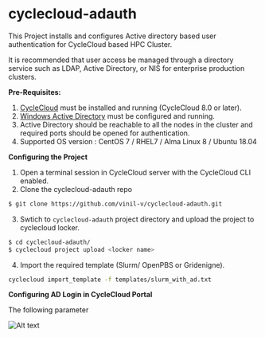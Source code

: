 # cyclecloud-adauth
This Project installs and configures Active directory based user authentication for CycleCloud based HPC Cluster.

It is recommended that user access be managed through a directory service such as LDAP, Active Directory, or NIS for enterprise production clusters. 


**Pre-Requisites:**
1. [CycleCloud](https://learn.microsoft.com/en-us/azure/cyclecloud/qs-install-marketplace?view=cyclecloud-8) must be installed and running (CycleCloud 8.0 or later).
2. [Windows Active Directory](https://learn.microsoft.com/en-us/windows-server/identity/ad-ds/deploy/install-active-directory-domain-services--level-100-) must be configured and running. 
3. Active Directory should be reachable to all the nodes in the cluster and required ports should be opened for authentication. 
4. Supported OS version : CentOS 7 / RHEL7 / Alma Linux 8 / Ubuntu 18.04

**Configuring the Project**
1. Open a terminal session in CycleCloud server with the CycleCloud CLI enabled.
2. Clone the cyclecloud-adauth repo
``` bash
$ git clone https://github.com/vinil-v/cyclecloud-adauth.git
```
3. Swtich to `cyclecloud-adauth` project directory and upload the project to cyclecloud locker.
``` bash
$ cd cyclecloud-adauth/
$ cyclecloud project upload <locker name>
```

4. Import the required template (Slurm/ OpenPBS or Gridenigne).
``` bash
cyclecloud import_template -f templates/slurm_with_ad.txt
```

**Configuring AD Login in CycleCloud Portal**

The following parameter

![Alt text](https://github.com/vinil-v/cyclecloud-adauth/blob/main/images/ad-screenshot.png?raw=true)

